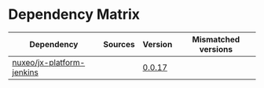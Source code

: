 # Dependency Matrix

Dependency | Sources | Version | Mismatched versions
---------- | ------- | ------- | -------------------
[nuxeo/jx-platform-jenkins](https://github.com/nuxeo/jx-platform-jenkins) |  | [0.0.17](https://github.com/nuxeo/jx-platform-jenkins/releases/tag/v0.0.17) | 
